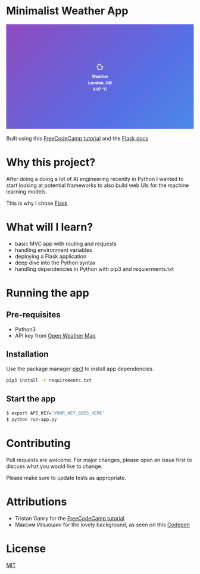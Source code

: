 # Minimalist Weather App

![app screenshot](readme_assets/images/weather-app-screenshot.png)

Built using this [FreeCodeCamp tutorial](https://www.freecodecamp.org/news/how-to-build-a-web-app-using-pythons-flask-and-google-app-engine-52b1bb82b221/) and the [Flask docs](https://flask.palletsprojects.com/en/1.1.x/quickstart/)

# Why this project?

After doing a doing a lot of AI engineering recently in Python I wanted to start looking at potential frameworks to also build web UIs for the machine learning models.

This is why I chose [Flask](https://flask.palletsprojects.com/en/1.1.x/)

# What will I learn?

- basic MVC app with routing and requests
- handling environment variables
- deploying a Flask application
- deep dive into the Python syntax
- handling dependencies in Python with pip3 and requierments.txt

# Running the app

## Pre-requisites 

* Python3
* API key from [Open Weather Map](openweathermap.org)

## Installation

Use the package manager [pip3](https://pip.pypa.io/en/stable/) to install app dependencies.

```bash
pip3 install -r requirements.txt
```

## Start the app

```bash
$ export API_KEY='YOUR_KEY_GOES_HERE'
$ python run-app.py
```

# Contributing

Pull requests are welcome. For major changes, please open an issue first to discuss what you would like to change.

Please make sure to update tests as appropriate.

# Attributions

* Tristan Ganry for the [FreeCodeCamp tutorial](https://www.freecodecamp.org/news/how-to-build-a-web-app-using-pythons-flask-and-google-app-engine-52b1bb82b221/)
* Максим Ильюшин for the lovely background, as seen on this [Codepen](https://codepen.io/fsti73/pen/XWbbBda)

# License

[MIT](https://choosealicense.com/licenses/mit/)
